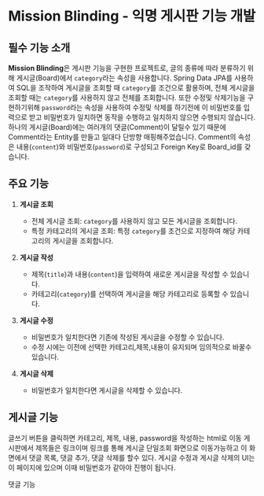 # Mission Blinding - 익명 게시판 기능 개발

## 필수 기능 소개

**Mission Blinding**은 게시판 기능을 구현한 프로젝트로, 글의 종류에 따라 분류하기 위해 게시글(Board)에서 `category`라는 속성을 사용합니다.
Spring Data JPA를 사용하여 SQL을 조작하여 게시글을 조회할 때 `category`를 조건으로 활용하며, 전체 게시글을 조회할 때는 `category`를 사용하지 않고 전체를 조회합니다.
또한 수정및 삭제기능을 구현하기위해 `password`라는 속성을 사용하여 수정및 삭제를 하기전에 이 비밀번호를 입력으로 받고 비밀번호가 일치하면 동작을 수행하고 일치하지 않으면 수행되지 않습니다.
하나의 게시글(Board)에는 여러개의 댓글(Comment)이 달릴수 있기 때문에 Comment라는 Entity를 만들고 일대다 단방향 매핑해주었습니다.
Comment의 속성은 내용(`content`)와 비밀번호(`password`)로 구성되고 Foreign Key로 Board_id를 갖습니다.

## 주요 기능

1. **게시글 조회**
   - 전체 게시글 조회: `category`를 사용하지 않고 모든 게시글을 조회합니다.
   - 특정 카테고리의 게시글 조회: 특정 `category`를 조건으로 지정하여 해당 카테고리의 게시글을 조회합니다.

2. **게시글 작성**
   - 제목(`title`)과 내용(`content`)을 입력하여 새로운 게시글을 작성할 수 있습니다.
   - 카테고리(`category`)를 선택하여 게시글을 해당 카테고리로 등록할 수 있습니다.

3. **게시글 수정**
   - 비밀번호가 일치한다면 기존에 작성된 게시글을 수정할 수 있습니다.
   - 수정 시에는 이전에 선택한 카테고리,제목,내용이 유지되며 임의적으로 바꿀수 있습니다.

4. **게시글 삭제**
   - 비밀번호가 일치한다면 게시글을 삭제할 수 있습니다.


## 게시글 기능

글쓰기 버튼을 클릭하면 카테고리, 제목, 내용, password을 작성하는 html로 이동
게시판에서 제목들은 링크이며 링크를 통해 게시글 단일조회 화면으로 이동가능하고
이 화면에서 댓글 목록, 댓글 추가, 댓글 삭제를 할수 있다.
게시글 수정과 게시글 삭제의 UI는 이 페이지에 있으며 이때 비밀번호가 같아야 진행이 됩니다.

댓글 기능

